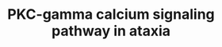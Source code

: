 ---
annotations:
- type: Pathway Ontology
  value: altered calcium homeostasis pathway
- type: Disease Ontology
  value: neurodegenerative disease
- type: Disease Ontology
  value: hereditary ataxia
authors:
- Khanspers
- Egonw
description: 'PKC-gamma calcium-signaling pathway in Ataxia.  Upon ligand binding,
  the mGluR1 receptor is followed by activation of Gq causing PLC-mediated hydrolysis
  of PIP2 into IP3 and DAG. Binding of IP3 to the IP3R1 induces Ca2+ release from
  the endoplasmic reticulum to the cytoplasm. This step is controlled by CAR8, which
  can inhibit binding of IP3 to the IP3R1. Simultaneous binding of Ca2+ to PKC-gamma
  C2 domain and of DAG to the C1 domain of PKC-gamma  induce translocation of PKC-gamma
  to the plasma membrane. There, the pseudosubstrate is released from the kinase domain,
  allowing phosphorylation of downstream target proteins, including GRIA1. PKC exerts
  an inhibitory effect on TRPC3 channel either directly through phosphorylation or
  indirectly.  A rise of the intracellular calcium concentration can also be mediated
  by the voltage-gated Ca2+ channel Cav2.1 or TRPC3. Conversely, PMCA2 can efficiently
  remove Ca2+ from the cytoplasm.  Mutations: * mGluR1 - Ataxia * CA8: Ataxia * IP3R1:
  spinocerebellar ataxia type 1,2,3 / 15,16 / 29 * PRKCG: spinocerebellar ataxia type
  14  * CACNA1A: spinocerebellar ataxia type 6 * TRPC3: spinocerebellar ataxia type
  41 * ATP2B2: Ataxia  This pathway is based on fig 1B from [https://www.ncbi.nlm.nih.gov/pmc/articles/PMC5883377/
  Shimobayashi and Kapfhammer].'
last-edited: 2019-12-17
organisms:
- Homo sapiens
redirect_from:
- /index.php/Pathway:WP4760
- /instance/WP4760
schema-jsonld:
- '@context': https://schema.org/
  '@id': https://wikipathways.github.io/pathways/WP4760.html
  '@type': Dataset
  creator:
    '@type': Organization
    name: WikiPathways
  description: 'PKC-gamma calcium-signaling pathway in Ataxia.  Upon ligand binding,
    the mGluR1 receptor is followed by activation of Gq causing PLC-mediated hydrolysis
    of PIP2 into IP3 and DAG. Binding of IP3 to the IP3R1 induces Ca2+ release from
    the endoplasmic reticulum to the cytoplasm. This step is controlled by CAR8, which
    can inhibit binding of IP3 to the IP3R1. Simultaneous binding of Ca2+ to PKC-gamma
    C2 domain and of DAG to the C1 domain of PKC-gamma  induce translocation of PKC-gamma
    to the plasma membrane. There, the pseudosubstrate is released from the kinase
    domain, allowing phosphorylation of downstream target proteins, including GRIA1.
    PKC exerts an inhibitory effect on TRPC3 channel either directly through phosphorylation
    or indirectly.  A rise of the intracellular calcium concentration can also be
    mediated by the voltage-gated Ca2+ channel Cav2.1 or TRPC3. Conversely, PMCA2
    can efficiently remove Ca2+ from the cytoplasm.  Mutations: * mGluR1 - Ataxia
    * CA8: Ataxia * IP3R1: spinocerebellar ataxia type 1,2,3 / 15,16 / 29 * PRKCG:
    spinocerebellar ataxia type 14  * CACNA1A: spinocerebellar ataxia type 6 * TRPC3:
    spinocerebellar ataxia type 41 * ATP2B2: Ataxia  This pathway is based on fig
    1B from [https://www.ncbi.nlm.nih.gov/pmc/articles/PMC5883377/ Shimobayashi and
    Kapfhammer].'
  keywords:
  - GRIA2
  - GRIA1
  - GRIA4
  - HOMER3
  - DAG
  - PLCB2
  - GNA11
  - GRIA3
  - ATP2B2
  - GRM1
  - GNA15
  - RYR3
  - Ca2+
  - PRKCG
  - Na+
  - CACNA1A
  - CA8
  - PDK1
  - IP3
  - TRPC3
  - GNAQ
  - PIP2
  - IP3R1
  - PLCB1
  - PLCB4
  - PI(3,4,5)P3
  - PLCB3
  - GNA14
  license: CC0
  name: PKC-gamma calcium signaling pathway in ataxia
seo: CreativeWork
title: PKC-gamma calcium signaling pathway in ataxia
wpid: WP4760
---